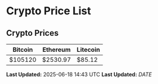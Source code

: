 # Crypto Price List

## Crypto Prices
| Bitcoin | Ethereum | Litecoin |
| ------- | -------- | -------- |
| $105120 | $2530.97 | $85.12 |
**Last Updated:** 2025-06-18 14:43 UTC
**Last Updated:** $DATE$
